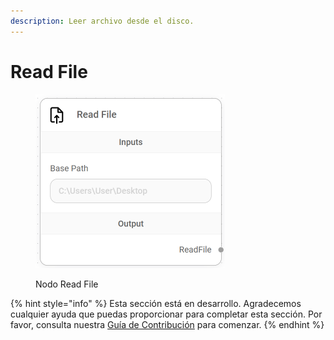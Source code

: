 ```yaml
---
description: Leer archivo desde el disco.
---
```


# Read File

<figure><img src="../../../../.gitbook/assets/image (5) (1) (1) (1) (1) (1).png" alt="" width="303"><figcaption><p>Nodo Read File</p></figcaption></figure>

{% hint style="info" %}
Esta sección está en desarrollo. Agradecemos cualquier ayuda que puedas proporcionar para completar esta sección. Por favor, consulta nuestra [Guía de Contribución](../../../../contributing/) para comenzar.
{% endhint %}
